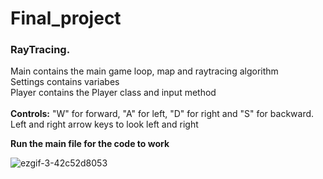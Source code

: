# Final_project
### RayTracing.  <br />
Main contains the main game loop, map and raytracing algorithm<br />
Settings contains variabes <br />
Player contains the Player class and input method <br />
<br />
**Controls:** "W" for forward, "A" for left, "D" for right and "S" for backward. Left and right arrow keys to look left and right

**Run the main file for the code to work**

![ezgif-3-42c52d8053](https://user-images.githubusercontent.com/91599389/149656609-05855189-becc-476f-82c0-a45b667719c1.gif)
